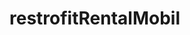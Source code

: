 # restrofitRentalMobil
<!--
#kelompok1 Rental Mobil
putri gustini 1531140119
adinda marta 1531140058
wahyu aji 1531140079
sigit kurnia 1531140161
MI3E
-->
